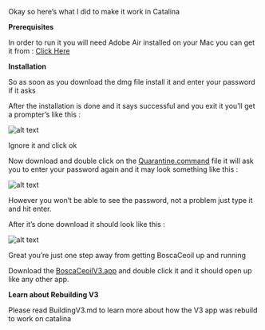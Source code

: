Okay so here’s what I did to make it work in Catalina 

**Prerequisites**


In order to run it you will need Adobe Air installed on your Mac you can get it from : [Click Here](https://get.adobe.com/air/)

**Installation**

So as soon as you download the dmg file install it and enter your password if it asks

After the installation is done and it says successful and you exit it you’ll get a prompter’s like this :

![alt text](https://github.com/Pikachuxxxx/boscaceoil/blob/master/AIR%20installation%20error.png)

Ignore it and click ok 

Now download and double click on the [Quarantine.command](https://github.com/Pikachuxxxx/boscaceoil/raw/master/Quarantine.command) file it will ask you to enter your password again and it may look something like this :

![alt text](https://github.com/Pikachuxxxx/boscaceoil/blob/master/terminal%20pwd%20promt.png)

However you won’t be able to see the password, not a problem just type it and hit enter.

After it’s done download it should look like this :

![alt text](https://github.com/Pikachuxxxx/boscaceoil/blob/master/successfuly%20quarantined.png)

Great you’re just one step away from getting BoscaCeoil up and running 

Download the [BoscaCeoilV3.app](https://github.com/Pikachuxxxx/boscaceoil/raw/master/BoscaCeoilV3.app.zip) and double click it and it should open up like any other app.


**Learn about Rebuilding V3**

Please read BuildingV3.md to learn more about how the V3 app was rebuild to work on catalina



